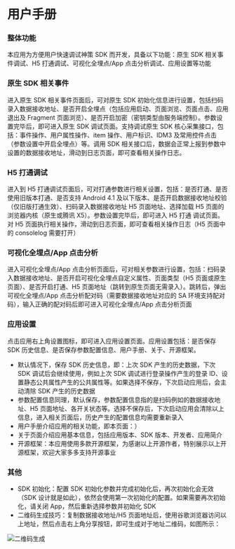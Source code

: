 # 用户手册
### 整体功能
本应用为方便用户快速调试神策 SDK 而开发，具备以下功能：原生 SDK 相关事件调试、H5 打通调试、可视化全埋点/App 点击分析调试、应用设置等功能
### 原生 SDK 相关事件
进入原生 SDK 相关事件页面后，可对原生 SDK 初始化信息进行设置，包括扫码录入数据接收地址、是否开启全埋点（包括应用启动、页面浏览、页面点击、应用退出及 Fragment 页面浏览）、是否开启加密（密钥类型由服务端控制）。参数设置完毕后，即可进入原生 SDK 调试页面。支持调试原生 SDK 核心采集接口，包括：事件操作、用户属性操作、item 操作、用户标识、IDM3 及常用控件点击（参数设置中开启全埋点）等。调用 SDK 相关接口后，数据会正常上报到参数中设置的数据接收地址，滑动到日志页面，即可查看相关操作日志。
### H5 打通调试
进入到 H5 打通调试页面后，可对打通参数进行相关设置，包括：是否打通、是否使用旧版本打通、是否支持 Android 4.1 及以下版本、是否开启数据接收地址校验（仅旧版打通生效）、扫码录入数据接收地址 H5 页面地址、选择加载 H5 页面的浏览器内核（原生或腾讯 X5）。参数设置完毕后，即可进入 H5 打通 调试页面。对 H5 页面执行相关操作，滑动到日志页面，即可查看相关操作日志（H5 页面中的 consolelog 需要打开）
### 可视化全埋点/App 点击分析
进入可视化全埋点/App 点击分析页面后，可对相关参数进行设置，包括：扫码录入数据接收地址、是否开启可视化全埋点自定义属性、页面类型（H5 页面或原生页面）、是否开启打通、H5 页面地址（跳转到原生页面无需录入）。跳转后，弹出可视化全埋点/App 点击分析配对码（需要数据接收地址对应的 SA 环境支持配对码），输入正确的配对码后即可进入可视化全埋点/App 点击分析页面
### 应用设置
点击应用右上角设置图标，即可进入应用设置页面。应用设置包括：是否保存 SDK 历史信息、是否保存参数配置信息、用户手册、关于、开源框架。
- 默认情况下，保存 SDK 历史信息，即：上次 SDK 产生的历史数据，下次 SDK 调试后会继续使用，例如上次 SDK 调试进行登录操作产生的登录 ID、设置静态公共属性产生的公共属性等。如果选择不保存，下次启动应用后，会主动清除 SDK 产生的历史数据
- 参数配置信息同理，默认保存，参数配置信息指的是扫码例如的数据接收地址、H5 页面地址、各开关状态等。选择不保存后，下次启动应用会清除以上信息，进入相关页面后，历史产生的配置信息均需要重新录入
- 用户手册介绍应用的相关功能，即本页面：）
- 关于页面介绍应用基本信息，包括应用版本、SDK 版本、开发者、应用简介
- 开源框架：本应用使用多款开源框架，为感谢以上开源作者，特别展示以上开源框架，欢迎大家多多支持开源事业
### 其他
- SDK 初始化：配置 SDK 初始化参数并完成初始化后，再次初始化会无效（SDK 设计就是如此），依然会使用第一次初始化的配置。如果需要再次初始化，请关闭 App，然后重新选择参数并初始化 SDK
- 二维码生成技巧：复制数据接收地址/H5 页面地址后，使用谷歌浏览器访问以上地址，然后点击右上角分享按钮，即可生成对于地址二维码，如图所示：

![二维码生成](https://liuweiqiang2016.github.io/page.io/qrcode_make.png)
